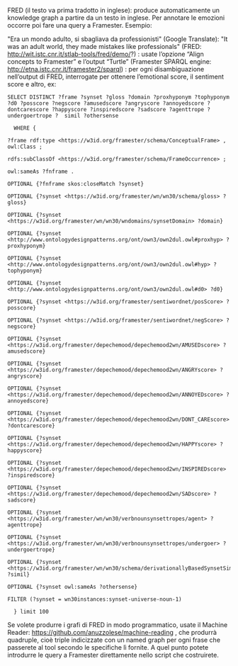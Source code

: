 FRED (il testo va prima tradotto in inglese): produce automaticamente un knowledge graph a partire da un testo in inglese. Per annotare le emozioni occorre poi fare una query a Framester.
Esempio:

"Era un mondo adulto, si sbagliava da professionisti"
(Google Translate): "It was an adult world, they made mistakes like professionals"
(FRED: http://wit.istc.cnr.it/stlab-tools/fred/demo/?) : usate l’opzione “Align concepts to Framester” e l’output “Turtle”
(Framester SPARQL engine: http://etna.istc.cnr.it/framester2/sparql) : per ogni disambiguazione nell’output di FRED, interrogate per ottenere l’emotional score, il sentiment score e altro, ex:



    SELECT DISTINCT ?frame ?synset ?gloss ?domain ?proxhyponym ?tophyponym ?d0 ?posscore ?negscore ?amusedscore ?angryscore ?annoyedscore ?dontcarescore ?happyscore ?inspiredscore ?sadscore ?agenttrope ?undergoertrope ?  simil ?othersense

      WHERE {

    ?frame rdf:type <https://w3id.org/framester/schema/ConceptualFrame> , owl:Class ;

    rdfs:subClassOf <https://w3id.org/framester/schema/FrameOccurrence> ;
  
    owl:sameAs ?fnframe .
  
    OPTIONAL {?fnframe skos:closeMatch ?synset}

    OPTIONAL {?synset <https://w3id.org/framester/wn/wn30/schema/gloss> ?gloss}
  
    OPTIONAL {?synset <https://w3id.org/framester/wn/wn30/wndomains/synsetDomain> ?domain}
  
    OPTIONAL {?synset <http://www.ontologydesignpatterns.org/ont/own3/own2dul.owl#proxhyp> ?proxhyponym}
  
    OPTIONAL {?synset <http://www.ontologydesignpatterns.org/ont/own3/own2dul.owl#hyp> ?tophyponym}
  
    OPTIONAL {?synset <http://www.ontologydesignpatterns.org/ont/own3/own2dul.owl#d0> ?d0}
  
    OPTIONAL {?synset <https://w3id.org/framester/sentiwordnet/posScore> ?posscore}
  
    OPTIONAL {?synset <https://w3id.org/framester/sentiwordnet/negScore> ?negscore}
  
    OPTIONAL {?synset <https://w3id.org/framester/depechemood/depechemood2wn/AMUSEDscore> ?amusedscore}
  
    OPTIONAL {?synset <https://w3id.org/framester/depechemood/depechemood2wn/ANGRYscore> ?angryscore}
  
    OPTIONAL {?synset <https://w3id.org/framester/depechemood/depechemood2wn/ANNOYEDscore> ?annoyedscore}
  
    OPTIONAL {?synset <https://w3id.org/framester/depechemood/depechemood2wn/DONT_CAREscore> ?dontcarescore}
  
    OPTIONAL {?synset <https://w3id.org/framester/depechemood/depechemood2wn/HAPPYscore> ?happyscore}
  
    OPTIONAL {?synset <https://w3id.org/framester/depechemood/depechemood2wn/INSPIREDscore> ?inspiredscore}
  
    OPTIONAL {?synset <https://w3id.org/framester/depechemood/depechemood2wn/SADscore> ?sadscore}
  
    OPTIONAL {?synset <https://w3id.org/framester/wn/wn30/verbnounsynsettropes/agent> ?agenttrope}
  
    OPTIONAL {?synset <https://w3id.org/framester/wn/wn30/verbnounsynsettropes/undergoer> ?undergoertrope}
  
    OPTIONAL {?synset <https://w3id.org/framester/wn/wn30/schema/derivationallyBasedSynsetSimilarity> ?simil}
  
    OPTIONAL {?synset owl:sameAs ?othersense}
  
    FILTER (?synset = wn30instances:synset-universe-noun-1)

      } limit 100


Se volete produrre i grafi di FRED in modo programmatico, usate il Machine Reader: https://github.com/anuzzolese/machine-reading , che produrrà quadruple, cioè triple indicizzate con un named graph per ogni frase che passerete al tool secondo le specifiche lì fornite.
A quel punto potete introdurre le query a Framester direttamente nello script che costruirete.
